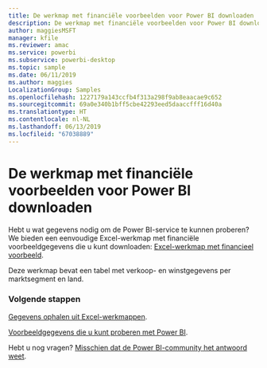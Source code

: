 ```yaml
---
title: De werkmap met financiële voorbeelden voor Power BI downloaden
description: De werkmap met financiële voorbeelden voor Power BI downloaden
author: maggiesMSFT
manager: kfile
ms.reviewer: amac
ms.service: powerbi
ms.subservice: powerbi-desktop
ms.topic: sample
ms.date: 06/11/2019
ms.author: maggies
LocalizationGroup: Samples
ms.openlocfilehash: 1227179a143ccfb4f313a298f9ab8eaacae9c652
ms.sourcegitcommit: 69a0e340b1bff5cbe42293eed5daaccfff16d40a
ms.translationtype: HT
ms.contentlocale: nl-NL
ms.lasthandoff: 06/13/2019
ms.locfileid: "67038889"
---
```

# <a name="download-the-financial-sample-workbook-for-power-bi"></a>De werkmap met financiële voorbeelden voor Power BI downloaden
Hebt u wat gegevens nodig om de Power BI-service te kunnen proberen? We bieden een eenvoudige Excel-werkmap met financiële voorbeeldgegevens die u kunt downloaden: [Excel-werkmap met financieel voorbeeld](http://go.microsoft.com/fwlink/?LinkID=521962).

Deze werkmap bevat een tabel met verkoop- en winstgegevens per marktsegment en land.

### <a name="next-steps"></a>Volgende stappen
[Gegevens ophalen uit Excel-werkmappen](service-excel-workbook-files.md).

[Voorbeeldgegevens die u kunt proberen met Power BI](sample-datasets.md).

Hebt u nog vragen? [Misschien dat de Power BI-community het antwoord weet](http://community.powerbi.com/).

